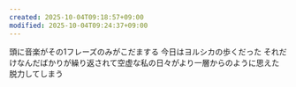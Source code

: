 ```yaml
---
created: 2025-10-04T09:18:57+09:00
modified: 2025-10-04T09:24:37+09:00
---
```


頭に音楽がその1フレーズのみがこだまする
今日はヨルシカの歩くだった
それだけなんだばかりが繰り返されて空虚な私の日々がより一層からのように思えた
脱力してしまう
